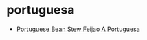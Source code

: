 # portuguesa

 * [Portuguese Bean Stew Feijao A Portuguesa](../../index/p/portuguese-bean-stew-feijao-a-portuguesa-104387.json)
